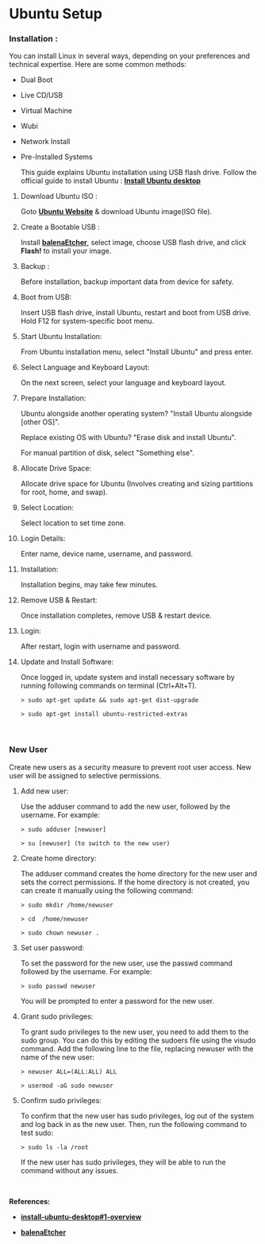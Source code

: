 # **Ubuntu Setup**

### **Installation :**

  You can install Linux in several ways, depending on your preferences and technical expertise. Here are some common methods:

   * Dual Boot
   
   * Live CD/USB
   
   * Virtual Machine
   
   * Wubi
   
   * Network Install
   
   * Pre-Installed Systems

     This guide explains Ubuntu installation using USB flash drive. Follow the official guide to install Ubuntu : [**Install Ubuntu desktop**](https://ubuntu.com/tutorials/install-ubuntu-desktop#1-overview)

 1. Download Ubuntu ISO :
     
    Goto [**Ubuntu Website**](https://ubuntu.com/download/desktop) & download Ubuntu image(ISO file). 

  
 2. Create a Bootable USB :

    Install [**balenaEtcher**](https://etcher.balena.io/#download-etcher), select image, choose USB flash drive, and click **Flash!** to install your image.


 3. Backup : 

    Before installation, backup important data from device for safety.


 4. Boot from USB: 

    Insert USB flash drive, install Ubuntu, restart and boot from USB drive. Hold F12 for system-specific boot menu. 


 5. Start Ubuntu Installation: 

    From Ubuntu installation menu, select "Install Ubuntu" and press enter.


 6. Select Language and Keyboard Layout: 

    On the next screen, select your language and keyboard layout.

  
 7. Prepare Installation: 

    Ubuntu alongside another operating system? "Install Ubuntu alongside [other OS]".

    Replace existing OS with Ubuntu? "Erase disk and install Ubuntu".

    For manual partition of disk, select "Something else".


 9. Allocate Drive Space: 

    Allocate drive space for Ubuntu (Involves creating and sizing partitions for root, home, and swap).


10. Select Location: 

    Select location to set time zone.


11. Login Details: 

    Enter name, device name, username, and password.


12. Installation: 

    Installation begins, may take few minutes.


13. Remove USB & Restart: 

    Once installation completes, remove USB & restart device.


14. Login: 

    After restart, login with username and password.


15. Update and Install Software: 

    Once logged in, update system and install necessary software by running following commands on terminal (Ctrl+Alt+T).
  
        > sudo apt-get update && sudo apt-get dist-upgrade
   
        > sudo apt-get install ubuntu-restricted-extras

&nbsp;

### **New User**

   Create new users as a security measure to prevent root user access. New user will be assigned to selective permissions.

1. Add new user:
   
   Use the adduser command to add the new user, followed by the username. For example:
  

       > sudo adduser [newuser]

       > su [newuser] (to switch to the new user)


2. Create home directory:

   The adduser command creates the home directory for the new user and sets the correct permissions. If the home directory is not created, you can create it manually using the following command:

       > sudo mkdir /home/newuser

       > cd  /home/newuser

       > sudo chown newuser .


3. Set user password:

   To set the password for the new user, use the passwd command followed by the username. For example:

       > sudo passwd newuser

   You will be prompted to enter a password for the new user.


4. Grant sudo privileges:

   To grant sudo privileges to the new user, you need to add them to the sudo group. You can do this by editing the sudoers file using the visudo command. Add the following line to the file, replacing newuser with the name of the new user:

       > newuser ALL=(ALL:ALL) ALL

       > usermod -aG sudo newuser  


5. Confirm sudo privileges:

   To confirm that the new user has sudo privileges, log out of the system and log back in as the new user. Then, run the following command to test sudo:

       > sudo ls -la /root

   If the new user has sudo privileges, they will be able to run the command without any issues.

&nbsp;

   **References:** 
   
 * [**install-ubuntu-desktop#1-overview**](https://ubuntu.com/tutorials/install-ubuntu-desktop#1-overview)

 * [**balenaEtcher**](https://etcher.balena.io/#download-etcher)





